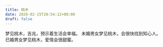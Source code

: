 ```yaml
---
title: 桃木
date: 2020-02-15T20:54:12+08:00
draft: false
---
```


梦见桃木，吉兆，预示着生活会幸福。
未婚男女梦见桃木，会很快找到知心人。
已婚男女梦见桃木，爱情会很甜蜜。
